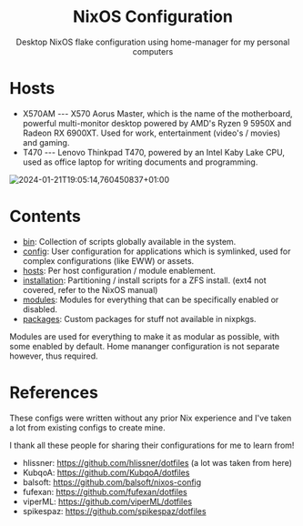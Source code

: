 <h1 align="center">NixOS Configuration</h1>

<p align="center">Desktop NixOS flake configuration using home-manager for my personal computers</p>

# Hosts

* X570AM --- X570 Aorus Master, which is the name of the motherboard, powerful multi-monitor desktop powered by AMD's Ryzen 9 5950X and Radeon RX 6900XT. Used for work, entertainment (video's / movies) and gaming.
* T470 --- Lenovo Thinkpad T470, powered by an Intel Kaby Lake CPU, used as office laptop for writing documents and programming.

![2024-01-21T19:05:14,760450837+01:00](https://github.com/RicArch97/nixos-config/assets/61013287/92cc6906-6a10-4e49-9e51-f47ea6598424)

# Contents

* [bin](bin): Collection of scripts globally available in the system.
* [config](config): User configuration for applications which is symlinked, used for complex configurations (like EWW) or assets.
* [hosts](hosts): Per host configuration / module enablement.
* [installation](installation): Partitioning / install scripts for a ZFS install. (ext4 not covered, refer to the NixOS manual)
* [modules](modules): Modules for everything that can be specifically enabled or disabled.
* [packages](packages): Custom packages for stuff not available in nixpkgs.

Modules are used for everything to make it as modular as possible, with some enabled by default. Home mananger configuration is not separate however, thus required.

# References

These configs were written without any prior Nix experience and I've taken a lot from existing configs to create mine.

I thank all these people for sharing their configurations for me to learn from!

* hlissner: https://github.com/hlissner/dotfiles (a lot was taken from here)
* KubqoA: https://github.com/KubqoA/dotfiles
* balsoft: https://github.com/balsoft/nixos-config
* fufexan: https://github.com/fufexan/dotfiles
* viperML: https://github.com/viperML/dotfiles
* spikespaz: https://github.com/spikespaz/dotfiles

